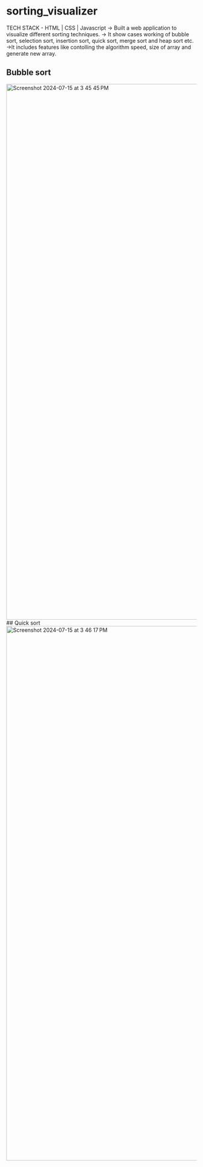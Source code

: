 # sorting_visualizer

TECH STACK - HTML | CSS | Javascript
-> Built a web application to visualize different
sorting techniques.
-> It show cases working of bubble sort, selection sort,
insertion sort, quick sort, merge sort and heap sort etc.
->It includes features like contolling the algorithm speed,
size of array and generate new array.

## Bubble sort
<img width="1419" alt="Screenshot 2024-07-15 at 3 45 45 PM" src="https://github.com/user-attachments/assets/e6b33328-0912-4e37-862b-fd69053e98c0">
## Quick sort
<img width="1416" alt="Screenshot 2024-07-15 at 3 46 17 PM" src="https://github.com/user-attachments/assets/f2c3015e-4843-42f2-b2fb-3fb7d8ba229a">
